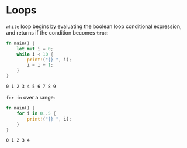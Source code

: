 # Loops

`while` loop begins by evaluating the boolean loop conditional expression, and
returns if the condition becomes `true`:

```rust
fn main() {
    let mut i = 0;
    while i < 10 {
        print!("{} ", i);
        i = i + 1;
    }
}
```
```
0 1 2 3 4 5 6 7 8 9
```

`for in` over a range:

```rust
fn main() {
    for i in 0..5 {
        print!("{} ", i);
    }
}
```
```
0 1 2 3 4
```
